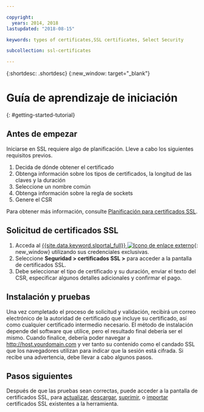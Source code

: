 ```yaml
---

copyright:
  years: 2014, 2018
lastupdated: "2018-08-15"

keywords: types of certificates,SSL certificates, Select Security

subcollection: ssl-certificates

---
```


{:shortdesc: .shortdesc}
{:new_window: target="_blank"}

# Guía de aprendizaje de iniciación
{: #getting-started-tutorial}


## Antes de empezar

Iniciarse en SSL requiere algo de planificación. Lleve a cabo los siguientes requisitos previos.

1. Decida de dónde obtener el certificado
2. Obtenga información sobre los tipos de certificados, la longitud de las claves y la duración
3. Seleccione un nombre común
4. Obtenga información sobre la regla de sockets
5. Genere el CSR

Para obtener más información, consulte [Planificación para certificados SSL](/docs/infrastructure/ssl-certificates?topic=ssl-certificates-planning-for-ssl).

## Solicitud de certificados SSL

1. Acceda al [{{site.data.keyword.slportal_full}} ![Icono de enlace externo](../../icons/launch-glyph.svg "Icono de enlace externo")](https://control.softlayer.com/){: new_window} utilizando sus credenciales exclusivas.
2. Seleccione **Seguridad > certificados SSL >** para acceder a la pantalla de certificados SSL.
3. Debe seleccionar el tipo de certificado y su duración, enviar el texto del CSR, especificar algunos detalles adicionales y confirmar el pago.

## Instalación y pruebas
Una vez completado el proceso de solicitud y validación, recibirá un correo electrónico de la autoridad de certificado que incluye su certificado, así como cualquier certificado intermedio necesario. El método de instalación depende del software que utilice, pero el resultado final debería ser el mismo. Cuando finalice, debería poder navegar a <http://host.yourdomain.com> y ver tanto su contenido como el candado SSL que los navegadores utilizan para indicar que la sesión está cifrada. Si recibe una advertencia, debe llevar a cabo algunos pasos.

## Pasos siguientes

Después de que las pruebas sean correctas, puede acceder a la pantalla de certificados SSL, para [actualizar](/docs/infrastructure/ssl-certificates?topic=ssl-certificates-viewing-and-updating-ssl-certificates), [descargar](/docs/infrastructure/ssl-certificates?topic=ssl-certificates-downloading-ssl-certificate-details), [suprimir](/docs/infrastructure/ssl-certificates?topic=ssl-certificates-deleting-ssl-certificates), o [importar](/docs/infrastructure/ssl-certificates?topic=ssl-certificates-importing-ssl-certificates) certificados SSL existentes a la herramienta.
